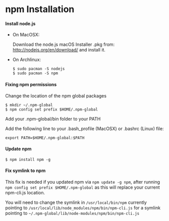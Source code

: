 npm Installation
================

#### Install node.js

* On MacOSX:

  Download the node.js macOS Installer .pkg from: http://nodejs.org/en/download/ and install it.

* On Archlinux:

      $ sudo pacman -S nodejs
      $ sudo pacman -S npm

#### Fixing npm permissions

Change the location of the npm global packages

    $ mkdir ~/.npm-global
    $ npm config set prefix $HOME/.npm-global

Add your .npm-global/bin folder to your PATH

Add the following line to your .bash_profile (MacOSX) or .bashrc (Linux) file:

    export PATH=$HOME/.npm-global:$PATH

#### Update npm

    $ npm install npm -g

#### Fix symlink to npm

This fix is needed if you updated npm via `npm update -g npm`, after running `npm config set prefix $HOME/.npm-global` as this will replace your current npm-cli.js location.

You will need to change the symlink in `/usr/local/bin/npm` currently pointing to `/usr/local/lib/node_modules/npm/bin/npm-cli.js` for a symlink pointing to `~/.npm-global/lib/node-modules/npm/bin/npm-cli.js`
